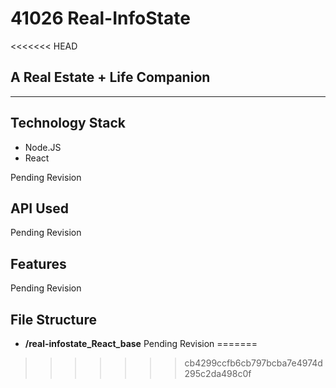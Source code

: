 # 41026 Real-InfoState
<<<<<<< HEAD

## A Real Estate + Life Companion 
<hr>

## Technology Stack
- Node.JS
- React 
  
Pending Revision

## API Used

Pending Revision

## Features

Pending Revision

## File Structure
- **/real-infostate_React_base**
Pending Revision
=======
>>>>>>> cb4299ccfb6cb797bcba7e4974d295c2da498c0f
